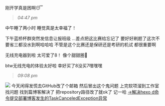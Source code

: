 刚开学真是困啊😴

<!--more-->
>*04:47 pm*

中午睡了两小时
睡觉真是太幸福了！

下午蓝桥杯群突然发信息让报班级
...差点把这比赛给忘记了
要好好刷题了这次不要省三都没水到啊哈哈哈
不管是这个比赛还是保研还是考研的机试
都很重要啊

无线充电器到啦
太可爱了8！
像个甜甜圈🍩

btw无线充电的体验太好啦
幸好买了8没买7嘿嘿嘿

>*09:08 pm*

![](https://ws1.sinaimg.cn/large/0068SXX6gy1fovb6cpq0jj30gj0ahmyo.jpg)
今天闲得发慌去GitHub改了个邮箱
然后冒出这个鬼问题
上完软项溜到工作室找问题
找到篇博客解决了
把repository路径改了就ok了
记一哈
[→解决hexo d命令提交部署博客发生的TaskCanceledException异常](https://www.jianshu.com/p/cc38fc9493d4)